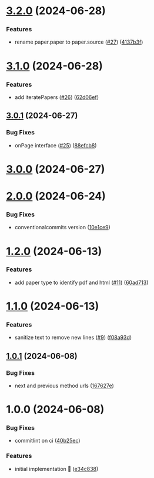 # [3.2.0](https://github.com/rpidanny/google-scholar/compare/v3.1.0...v3.2.0) (2024-06-28)


### Features

* rename paper.paper to paper.source ([#27](https://github.com/rpidanny/google-scholar/issues/27)) ([4137b3f](https://github.com/rpidanny/google-scholar/commit/4137b3f692173954f4c2635ae6b97ffa06f364a4))

# [3.1.0](https://github.com/rpidanny/google-scholar/compare/v3.0.1...v3.1.0) (2024-06-28)


### Features

* add iteratePapers ([#26](https://github.com/rpidanny/google-scholar/issues/26)) ([62d06ef](https://github.com/rpidanny/google-scholar/commit/62d06efa0438cc4a8ef42516f04b66cb4a83c8ad))

## [3.0.1](https://github.com/rpidanny/google-scholar/compare/v3.0.0...v3.0.1) (2024-06-27)


### Bug Fixes

* onPage interface ([#25](https://github.com/rpidanny/google-scholar/issues/25)) ([88efcb8](https://github.com/rpidanny/google-scholar/commit/88efcb8b9632515f4b3118c1fc566d8be3090fe6))

# [3.0.0](https://github.com/rpidanny/google-scholar/compare/v2.0.0...v3.0.0) (2024-06-27)

# [2.0.0](https://github.com/rpidanny/google-scholar/compare/v1.2.0...v2.0.0) (2024-06-24)


### Bug Fixes

* conventionalcommits version ([10e1ce9](https://github.com/rpidanny/google-scholar/commit/10e1ce98b8af3a76d632d2916a6234c9b0f32d63))

# [1.2.0](https://github.com/rpidanny/google-scholar/compare/v1.1.0...v1.2.0) (2024-06-13)


### Features

* add paper type to identify pdf and html ([#11](https://github.com/rpidanny/google-scholar/issues/11)) ([60ad713](https://github.com/rpidanny/google-scholar/commit/60ad713c028cb42e6127df80f9219d0d37b41269))

# [1.1.0](https://github.com/rpidanny/google-scholar/compare/v1.0.1...v1.1.0) (2024-06-13)


### Features

* sanitize text to remove new lines ([#9](https://github.com/rpidanny/google-scholar/issues/9)) ([f08a93d](https://github.com/rpidanny/google-scholar/commit/f08a93d996e27c976644e50c306c2e2808f416f2))

## [1.0.1](https://github.com/rpidanny/google-scholar/compare/v1.0.0...v1.0.1) (2024-06-08)


### Bug Fixes

* next and previous method urls ([167627e](https://github.com/rpidanny/google-scholar/commit/167627e30e1216dfb7f7a1fdb3d822710a55641c))

# 1.0.0 (2024-06-08)


### Bug Fixes

* commitlint on ci ([40b25ec](https://github.com/rpidanny/google-scholar/commit/40b25ec113a1e2f91a9fb51189010c57ae3733bb))


### Features

* initial implementation 🚀 ([e34c838](https://github.com/rpidanny/google-scholar/commit/e34c838c7a3b9ee3cef0d2aa0d352c6ecab945f0))
